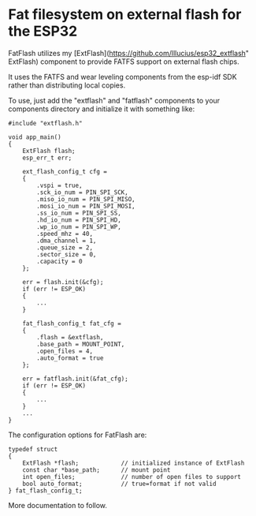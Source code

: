 # Fat filesystem on external flash for the ESP32
FatFlash utilizes my [ExtFlash](https://github.com/lllucius/esp32_extflash" ExtFlash)
component to provide FATFS support on external flash chips.

It uses the FATFS and wear leveling components from the esp-idf SDK rather
than distributing local copies.

To use, just add the "extflash" and "fatflash" components to your
components directory and initialize it with something like:

```
#include "extflash.h"

void app_main()
{
    ExtFlash flash;
    esp_err_t err;

    ext_flash_config_t cfg =
    {
        .vspi = true,
        .sck_io_num = PIN_SPI_SCK,
        .miso_io_num = PIN_SPI_MISO,
        .mosi_io_num = PIN_SPI_MOSI,
        .ss_io_num = PIN_SPI_SS,
        .hd_io_num = PIN_SPI_HD,
        .wp_io_num = PIN_SPI_WP,
        .speed_mhz = 40,
        .dma_channel = 1,
        .queue_size = 2,
        .sector_size = 0,
        .capacity = 0
    };

    err = flash.init(&cfg);
    if (err != ESP_OK)
    {
        ...
    }

    fat_flash_config_t fat_cfg =
    {
        .flash = &extflash,
        .base_path = MOUNT_POINT,
        .open_files = 4,
        .auto_format = true
    };

    err = fatflash.init(&fat_cfg);
    if (err != ESP_OK)
    {
        ...
    }
    ...
}
```

The configuration options for FatFlash are:

```
typedef struct
{
    ExtFlash *flash;            // initialized instance of ExtFlash
    const char *base_path;      // mount point
    int open_files;             // number of open files to support
    bool auto_format;           // true=format if not valid
} fat_flash_config_t;
```

More documentation to follow.

